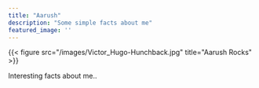 ```yaml
---
title: "Aarush"
description: "Some simple facts about me"
featured_image: ''
---
```

{{< figure src="/images/Victor_Hugo-Hunchback.jpg" title="Aarush Rocks" >}}

Interesting facts about me..
